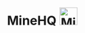 # <p align="center"><b>MineHQ </b><img width="40" src="https://github.com/Desistirei/MineHQ-Minimal/assets/35118711/a1946d21-c9d3-4a98-b588-e929646f190f" alt="MineHQ Logo"></p>
